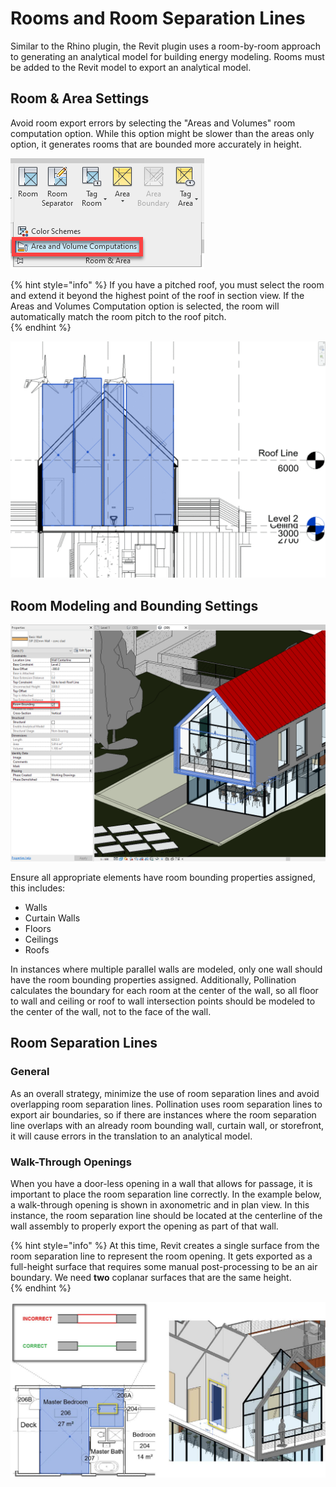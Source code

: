 # Rooms and Room Separation Lines

Similar to the Rhino plugin, the Revit plugin uses a room-by-room approach to generating an analytical model for building energy modeling. Rooms must be added to the Revit model to export an analytical model. 

## Room & Area Settings

Avoid room export errors by selecting the "Areas and Volumes" room computation option. While this option might be slower than the areas only option, it generates rooms that are bounded more accurately in height. 

![](../../.gitbook/assets/image%20%28136%29.png)

{% hint style="info" %}
If you have a pitched roof, you must select the room and extend it beyond the highest point of the roof in section view. If the Areas and Volumes Computation option is selected, the room will automatically match the room pitch to the roof pitch.    
{% endhint %}

![](../../.gitbook/assets/room-extension.gif)

## Room Modeling and Bounding Settings

![](../../.gitbook/assets/image%20%28133%29.png)

Ensure all appropriate elements have room bounding properties assigned, this includes: 

* Walls
* Curtain Walls
* Floors
* Ceilings
* Roofs

In instances where multiple parallel walls are modeled, only one wall should have the room bounding properties assigned. Additionally, Pollination calculates the boundary for each room at the center of the wall, so all floor to wall and ceiling or roof to wall intersection points should be modeled to the center of the wall, not to the face of the wall. 

## Room Separation Lines

### General

As an overall strategy, minimize the use of room separation lines and avoid overlapping room separation lines. Pollination uses room separation lines to export air boundaries, so if there are instances where the room separation line overlaps with an already room bounding wall, curtain wall, or storefront, it will cause errors in the translation to an analytical model. 

### Walk-Through Openings 

When you have a door-less opening in a wall that allows for passage, it is important to place the room separation line correctly. In the example below, a walk-through opening is shown in axonometric and in plan view. In this instance, the room separation line should be located at the centerline of the wall assembly to properly export the opening as part of that wall. 

{% hint style="info" %}
At this time, Revit creates a single surface from the room separation line to represent the room opening. It gets exported as a full-height surface that requires some manual post-processing to be an air boundary. We need **two** coplanar surfaces that are the same height.   
{% endhint %}

![At walk-through openings, located a room separation line at the center of the wall assembly.](../../.gitbook/assets/room-separation-lines.jpg)



